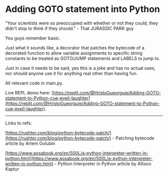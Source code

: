 # Adding GOTO statement into Python

"Your scientists were so preoccupied with whether or not they could, they didn’t stop to think if they should." - That JURASSIC PARK guy

You guys remember basic.

Just what it sounds like, a decorator that patches the bytecode of a decorated function to allow variable assignments to specific string constants to be treated as GOTO/JUMP statements and LABELS to jump to.

Just in case it needs to be said, yes this is a joke and has no actual uses, nor should anyone use it for anything real other than having fun.

All relevant code in main.py. 

Live REPL demo here:
[https://replit.com/@HristoGueorguie/Adding-GOTO-statement-to-Python-cue-eveil-laughter](https://replit.com/@HristoGueorguie/Adding-GOTO-statement-to-Python-cue-eveil-laughter).

---

Links to refs:

[https://rushter.com/blog/python-bytecode-patch/](https://rushter.com/blog/python-bytecode-patch/) - Patching bytecode article by Artem Golubin

[https://www.aosabook.org/en/500L/a-python-interpreter-written-in-python.html](https://www.aosabook.org/en/500L/a-python-interpreter-written-in-python.html) - Python Interpreter in Python article by Allison Kaptur
